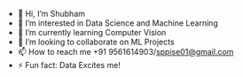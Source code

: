 - 👋 Hi, I’m Shubham
- 👀 I’m interested in Data Science and Machine Learning
- 🌱 I’m currently learning Computer Vision
- 💞️ I’m looking to collaborate on ML Projects
- 📫 How to reach me +91 9561614903/sppise01@gmail.com
- ⚡ Fun fact: Data Excites me!

<!---
Shubham98100/Shubham98100 is a ✨ special ✨ repository because its `README.md` (this file) appears on your GitHub profile.
You can click the Preview link to take a look at your changes.
--->
